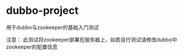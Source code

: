 # dubbo-project
用于dubbo与zookeeper的基础入门测试

注意：
    此测试将zookeeper部署在服务器上，如若自行测试请修改dubbo中zookeeper的配置信息
